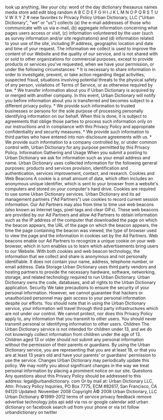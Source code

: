 look up anything, like your city: word of the day dictionary thesaurus names media store add edit blog random A B C D E F G H I J K L M N O P Q R S T U V W X Y Z # new favorites tv Privacy Policy Urban Dictionary, LLC ("Urban Dictionary", "we" or "us") collects (a) the e-mail addresses of those who communicate with us via e-mail, (b) aggregate information concerning what pages users access or visit, (c) information volunteered by the user (such as survey information and/or site registrations) and (d) information related to your use of the site, including IP address, geographic location and date and time of your request. The information we collect is used to improve the content of our Website and the quality of our service, and is not shared with or sold to other organizations for commercial purposes, except to provide products or services you've requested, when we have your permission, or under the following circumstances: \* It is necessary to share information in order to investigate, prevent, or take action regarding illegal activities, suspected fraud, situations involving potential threats to the physical safety of any person, violations of Terms of Service, or as otherwise required by law. \* We transfer information about you if Urban Dictionary is acquired by or merged with another company. In this event, Urban Dictionary will notify you before information about you is transferred and becomes subject to a different privacy policy. \* We provide such information to trusted businesses or persons for the sole purpose of processing personally identifying information on our behalf. When this is done, it is subject to agreements that oblige those parties to process such information only on our instructions and in compliance with this Privacy Policy and appropriate confidentiality and security measures. \* We provide such information to third parties who have entered into non-disclosure agreements with us. \* We provide such information to a company controlled by, or under common control with, Urban Dictionary for any purpose permitted by this Privacy Policy. Information Gathering and Usage When you submit a posting to Urban Dictionary we ask for information such as your email address and name. Urban Dictionary uses collected information for the following general purposes: products and services provision, identification and authentication, services improvement, contact, and research. Cookies and Web Beacons A cookie is a small amount of data, which often includes an anonymous unique identifier, which is sent to your browser from a website's computers and stored on your computer's hard drive. Cookies are required to use some Urban Dictionary services. Urban Dictionary and its ad management partners ("Ad Partners") use cookies to record current session information. Our Ad Partners may also from time to time use web beacons (also known as Internet tags, pixel tags and clear GIFs). These web beacons are provided by our Ad Partners and allow Ad Partners to obtain information such as the IP address of the computer that downloaded the page on which the beacon appears, the URL of the page on which the beacon appears, the time the page containing the beacon was viewed, the type of browser used to view the page and the information in cookies set by the Ad Partners. Web beacons enable our Ad Partners to recognize a unique cookie on your web browser, which in turn enables us to learn which advertisements bring users to our Website. With both cookies and web beacon technology, the information that we collect and share is anonymous and not personally identifiable. It does not contain your name, address, telephone number, or email address. Data Storage Urban Dictionary uses third party vendors and hosting partners to provide the necessary hardware, software, networking, storage, and related technology required to run Urban Dictionary. Urban Dictionary owns the code, databases, and all rights to the Urban Dictionary application. Security We take precautions to ensure the security of your personal information. However, we cannot guarantee that hackers or unauthorized personnel may gain access to your personal information despite our efforts. You should note that in using the Urban Dictionary service, your information will travel through third party infrastructures which are not under our control. We cannot protect, nor does this Privacy Policy apply to, any information that you transmit to other users. You should never transmit personal or identifying information to other users. Children The Urban Dictionary service is not intended for children under 13, and we do not knowingly collect information from children under the age of 13. Children aged 13 or older should not submit any personal information without the permission of their parents or guardians. By using the Urban Dictionary service, you are representing that you are at least 18, or that you are at least 13 years old and have your parents' or guardians' permission to use the service. Changes Urban Dictionary may periodically update this policy. We may notify you about significant changes in the way we treat personal information by placing a prominent notice on our site. Questions Any questions about this Privacy Policy should be addressed to this address: legal@urbandictionary. com Or by mail at: Urban Dictionary LLC, Attn: Privacy Policy Inquiries, PO Box 7775, ECM #82617, San Francisco, CA 94120 Updated: November 2008 Copyright Â© 2008 Urban Dictionary, LLC Urban Dictionary ©1999-2012 terms of service privacy feedback remove advertise technology jobs api add via rss or google calendar add urban dictionary on facebook search ud from your phone or via txt follow urbandictionary on twitter